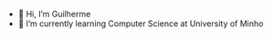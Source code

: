- 👋 Hi, I’m Guilherme
- 🌱 I’m currently learning Computer Science at University of Minho


<!---
Guilhermepp4/Guilhermepp4 is a ✨ special ✨ repository because its `README.md` (this file) appears on your GitHub profile.
You can click the Preview link to take a look at your changes.
--->
